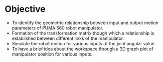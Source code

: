 # Objective
- To identify the geometric relationship between input and output motion parameters of PUMA 560 robot manipulator.
- Formation of the transformation matrix though which a relationship is established between different links of the manipulator.
- Simulate the robot motion for various inputs of the joint angular value.
- To have a brief idea about the workspace through a 3D graph plot of manipulator position for various inputs.